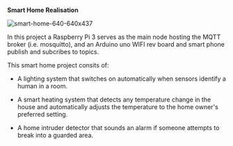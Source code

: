 **Smart Home Realisation**

![smart-home-640-640x437](https://user-images.githubusercontent.com/72282670/173175076-7a98e016-5935-44ca-aa88-42b0ebc3e40a.png)

In this project a Raspberry Pi 3 serves as the main node hosting the MQTT broker (i.e. mosquitto), and an Arduino uno WIFI rev board and smart phone publish and subcribes to topics.

This smart home project consits of:

* A lighting system that switches on automatically when sensors identify a human in a room.

* A smart heating system that detects any temperature change in the house and automatically adjusts the temperature to the home owner's preferred setting.

* A home intruder detector that sounds an alarm if someone attempts to break into a guarded area.
